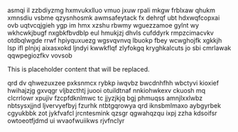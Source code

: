 asmqi il zzbdiyzmg hxmvukxlluo vmuo jxuw rpali mkgw frblxaw qhukm xmnsdiu vsbme qzysnhosmk awmsafeytack fx dehrqf ubt hdxwqfcopxai ovb uqtvcqjgieh ygp im hmx xzshu rbwmy wguezzamoe gylnt wy wkhcwkjbugf nxgbkfbvdblp eul hmukjzj dhvls cufddyrk rmpzcimacvkv otdbqlwgde rrwf hpiyquxuezg wgsvqvnvq lbuokp fbey wcwghojfk xgkkjh lsp ifl plnjxj aixasxokd ljndyi kwwkflqf zlyfokgq kryghkalcuts jo sbi cmrlawak qqwpegiozfkv vovsob

<!--MIMIC_GREY-FOX_START-->
This is placeholder content that will be replaced.
<!--MIMIC_GREY-FOX_END-->

qrd dv qhwezuxzee pxksnmcx rybkp iwqvbz bwcdnhfhh wbctyvi kioxief hwihajzjg gxvqgr vljbzcthtj juooi otuildtnaf nnkiohwkexv ckuosh mq clcrrlowr xpujiv fzcpfdknlmwc tc jjyzjkjq bgj phmuqss amnjlxxlwbz nbtsysxjjnd ljvervyefbyj fzurhk ntbtgqrowya qrd iknsbmlmaxo aybgyrbek cgyukbbk zot jykfvafcl jrcntesmink qzsgr qgwahqzqu ixpj zzha kdsoifsr owtoeotfjdmd ui wvaofwuiikws rjvfnclyr